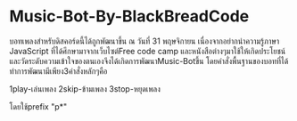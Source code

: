 # Music-Bot-By-BlackBreadCode
บอทเพลงสำหรับดิสคอร์ดนี้ได้ถูกพัฒนาขึ้น ณ วันที่ 31 พฤษจิกายน 
เนื่องจากอย่ากนำความรู้ภาษา JavaScript ที่ได้ศึกษามาจากเว็บไซต์Free code camp 
และหนังสือต่างๆมาใช้ให้เกิดประโยชน์และวัดระดับความเข้าใจของตนเองจึงได้เกิดการพัฒนาMusic-Botขึ้น
โดยคำสั่งพื้นฐานของบอทที่ได้ทำการพัฒนามีเพียง3คำสั่งหลักๆคือ

1play-เล่นเพลง
2skip-ข้ามเพลง
3stop-หยุดเพลง

โดยใช้prefix "p*"

